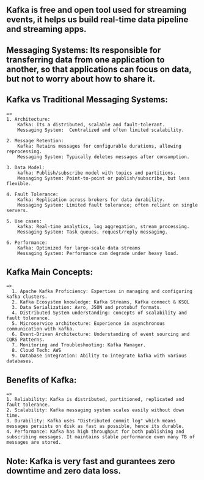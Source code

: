 ## Kafka is free and open tool used for streaming events, it helps us build real-time data pipeline and streaming apps.

## Messaging Systems: Its responsible for transferring data from one application to another, so that applications can focus on data, but not to worry about how to share it.

## Kafka vs Traditional Messaging Systems:
    =>
    1. Architecture: 
        Kafka: Its a distributed, scalable and fault-tolerant.
        Messaging System:  Centralized and often limited scalability.

    2. Message Retention:
        Kafka: Retains messages for configurable durations, allowing reprocessing.
        Messaging System: Typically deletes messages after consumption.

    3. Data Model:
        kafka: Publish/subscribe model with topics and partitions.
        Messaging System: Point-to-point or publish/subscribe, but less flexible.

    4. Fault Tolerance:
        Kafka: Replication across brokers for data durability.
        Messaging System: Limited fault tolerance; often reliant on single servers.

    5. Use cases:
        kafka: Real-time analytics, log aggregation, stream processing.
        Messaging System: Task queues, request/reply messaging.

    6. Performance:
        Kafka: Optimized for large-scale data streams
        Messaging System: Performance can degrade under heavy load.
        

## Kafka Main Concepts:
    =>
      1. Apache Kafka Proficiency: Experties in managing and configuring kafka clusters.
      2. Kafka Ecosystem knowledge: Kafka Streams, Kafka connect & KSQL
      3. Data Serialization: Avro, JSON and protobuf formats.
      4. Distributed System understanding: concepts of scalability and fault tolerance.
      5. Microservice architecture: Experience in asynchronous communication with kafka.
      6. Event-Driven Architecture: Understanding of event sourcing and CQRS Patterns.
      7. Monitoring and Troubleshooting: Kafka Manager.
      8. Cloud Tech: AWS
      9. Database integration: Ability to integrate kafka with various databases.



## Benefits of Kafka:
    =>
    1. Reliability: Kafka is distributed, partitioned, replicated and fault tolerance.
    2. Scalability: Kafka messaging system scales easily without down time.
    3. Durability: Kafka uses "Distributed commit log" which means messages persists on disk as fast as possible, hence its durable.
    4. Performance: Kafka has high throughput for both publishing and subscribing messages. It maintains stable performance even many TB of messages are stored.

## Note: Kafka is very fast and gurantees zero downtime and zero data loss.


